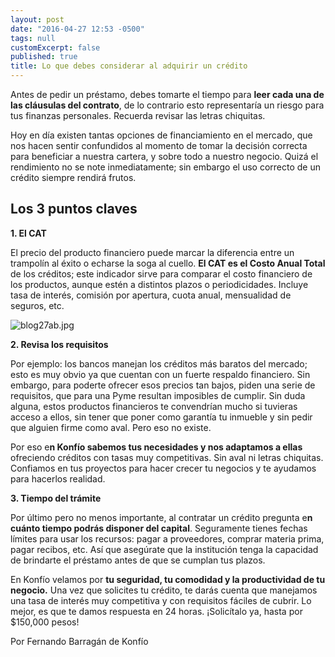 ```yaml
---
layout: post
date: "2016-04-27 12:53 -0500"
tags: null
customExcerpt: false
published: true
title: Lo que debes considerar al adquirir un crédito
---
```


Antes de pedir un préstamo, debes tomarte el tiempo para **leer cada una de las cláusulas del contrato**, de lo contrario esto representaría un riesgo para tus finanzas personales. Recuerda revisar las letras chiquitas.

Hoy en día existen tantas opciones de financiamiento en el mercado, que nos hacen sentir confundidos al momento de tomar la decisión correcta para beneficiar a nuestra cartera, y sobre todo a nuestro negocio. Quizá el rendimiento no se note inmediatamente; sin embargo el uso correcto de un crédito siempre rendirá frutos.

## Los 3 puntos claves

**1.	El CAT**

El precio del producto financiero puede marcar la diferencia entre un trampolín al éxito o echarse la soga al cuello. **El CAT es el Costo Anual Total** de los créditos; este indicador sirve para comparar el costo financiero de los productos, aunque estén a distintos plazos o periodicidades. Incluye tasa de interés, comisión por apertura, cuota anual, mensualidad de seguros, etc.

![blog27ab.jpg]({{site.baseurl}}/img/blog27ab.jpg)

**2.	Revisa los requisitos**

Por ejemplo: los bancos manejan los créditos más baratos del mercado; esto es muy obvio ya que cuentan con un fuerte respaldo financiero. Sin embargo, para poderte ofrecer esos precios tan bajos, piden una serie de requisitos, que para una Pyme resultan imposibles de cumplir. Sin duda alguna, estos productos financieros te convendrían mucho si tuvieras acceso a ellos, sin tener que poner como garantía tu inmueble y sin pedir que alguien firme como aval. Pero eso no existe.

Por eso e**n Konfío sabemos tus necesidades y nos adaptamos a ellas** ofreciendo créditos con tasas muy competitivas. Sin aval ni letras chiquitas. Confiamos en tus proyectos para hacer crecer tu negocios y te ayudamos para hacerlos realidad.

**3.	Tiempo del trámite**

Por último pero no menos importante, al contratar un crédito pregunta e**n cuánto tiempo podrás disponer del capital**. Seguramente tienes fechas límites para usar los recursos: pagar a proveedores, comprar materia prima, pagar recibos, etc. Así que asegúrate que la institución tenga la capacidad de brindarte el préstamo antes de que se cumplan tus plazos.

En Konfío velamos por **tu seguridad, tu comodidad y la productividad de tu negocio.** Una vez que solicites tu crédito, te darás cuenta que manejamos una tasa de interés muy competitiva y con requisitos fáciles de cubrir. Lo mejor, es que te damos respuesta en 24 horas. ¡Solicítalo ya, hasta por $150,000 pesos!

Por Fernando Barragán de Konfío
